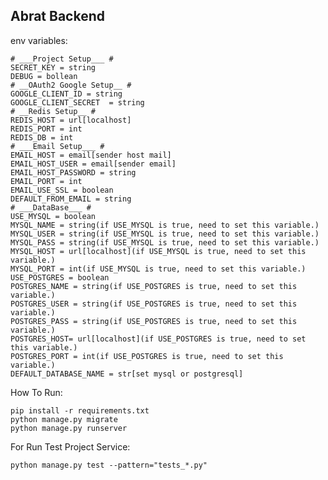 ## Abrat Backend

env variables:

    # ___Project Setup___ #
    SECRET_KEY = string
    DEBUG = bollean
    # __OAuth2 Google Setup__ #
    GOOGLE_CLIENT_ID = string
    GOOGLE_CLIENT_SECRET  = string
    # __Redis Setup__ #
    REDIS_HOST = url[localhost]
    REDIS_PORT = int
    REDIS_DB = int
    # ___Email Setup___ #
    EMAIL_HOST = email[sender host mail]
    EMAIL_HOST_USER = email[sender email]
    EMAIL_HOST_PASSWORD = string
    EMAIL_PORT = int
    EMAIL_USE_SSL = boolean
    DEFAULT_FROM_EMAIL = string
    # ___DataBase___ #
    USE_MYSQL = boolean
    MYSQL_NAME = string(if USE_MYSQL is true, need to set this variable.)
    MYSQL_USER = string(if USE_MYSQL is true, need to set this variable.)
    MYSQL_PASS = string(if USE_MYSQL is true, need to set this variable.)
    MYSQL_HOST = url[localhost](if USE_MYSQL is true, need to set this variable.)
    MYSQL_PORT = int(if USE_MYSQL is true, need to set this variable.)
    USE_POSTGRES = boolean
    POSTGRES_NAME = string(if USE_POSTGRES is true, need to set this variable.)
    POSTGRES_USER = string(if USE_POSTGRES is true, need to set this variable.)
    POSTGRES_PASS = string(if USE_POSTGRES is true, need to set this variable.)
    POSTGRES_HOST= url[localhost](if USE_POSTGRES is true, need to set this variable.)
    POSTGRES_PORT = int(if USE_POSTGRES is true, need to set this variable.)
    DEFAULT_DATABASE_NAME = str[set mysql or postgresql]


How To Run:

    pip install -r requirements.txt
    python manage.py migrate
    python manage.py runserver

For Run Test Project Service:

    python manage.py test --pattern="tests_*.py"